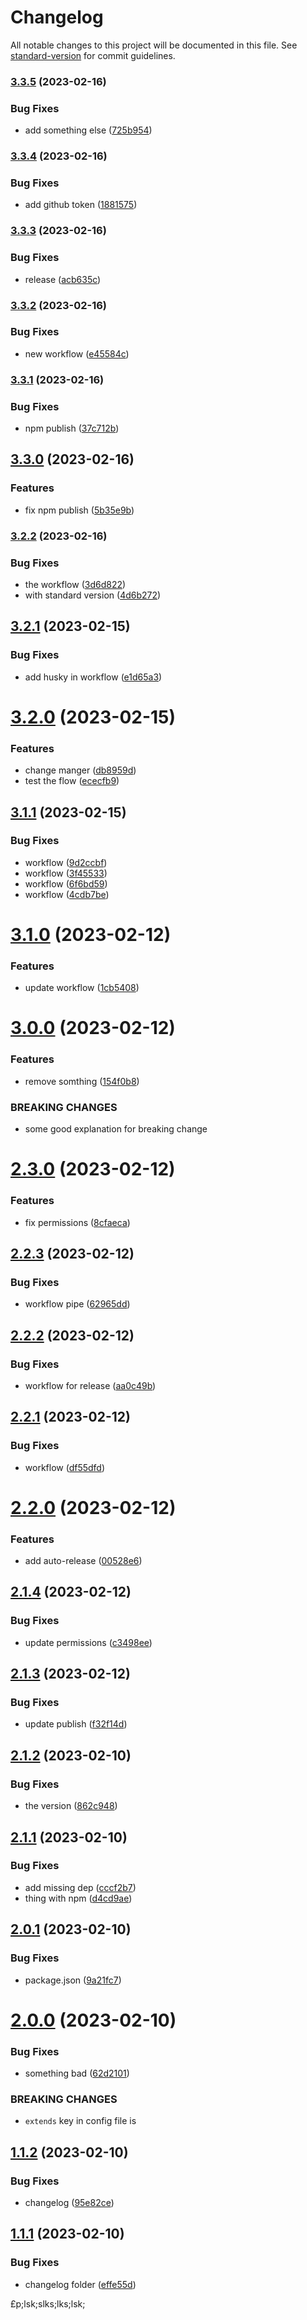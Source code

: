 # Changelog

All notable changes to this project will be documented in this file. See [standard-version](https://github.com/conventional-changelog/standard-version) for commit guidelines.

### [3.3.5](https://github.com/AlexMargk2112/sample_npm_library/compare/v3.3.4...v3.3.5) (2023-02-16)


### Bug Fixes

* add something else ([725b954](https://github.com/AlexMargk2112/sample_npm_library/commit/725b9546a14d3166127d72c89b33900945980009))

### [3.3.4](https://github.com/AlexMargk2112/sample_npm_library/compare/v3.3.3...v3.3.4) (2023-02-16)


### Bug Fixes

* add github token ([1881575](https://github.com/AlexMargk2112/sample_npm_library/commit/188157500336746995af112dc9a4eb3cc4bc747a))

### [3.3.3](https://github.com/AlexMargk2112/sample_npm_library/compare/v3.3.2...v3.3.3) (2023-02-16)


### Bug Fixes

* release ([acb635c](https://github.com/AlexMargk2112/sample_npm_library/commit/acb635c163bd252f6ec9e9e726fdff29207a0f48))

### [3.3.2](https://github.com/AlexMargk2112/sample_npm_library/compare/v3.3.1...v3.3.2) (2023-02-16)


### Bug Fixes

* new workflow ([e45584c](https://github.com/AlexMargk2112/sample_npm_library/commit/e45584c9f45d5f98169873115ff1531152da8ab8))

### [3.3.1](https://github.com/AlexMargk2112/sample_npm_library/compare/v3.3.0...v3.3.1) (2023-02-16)


### Bug Fixes

* npm publish ([37c712b](https://github.com/AlexMargk2112/sample_npm_library/commit/37c712bcf066d1ad90b4b4a4345c604e4b1e32ce))

## [3.3.0](https://github.com/AlexMargk2112/sample_npm_library/compare/v3.2.2...v3.3.0) (2023-02-16)


### Features

* fix npm publish ([5b35e9b](https://github.com/AlexMargk2112/sample_npm_library/commit/5b35e9b417f60e1bfa07646aca97f1e0030e4c8c))

### [3.2.2](https://github.com/AlexMargk2112/sample_npm_library/compare/v3.2.1...v3.2.2) (2023-02-16)


### Bug Fixes

* the workflow ([3d6d822](https://github.com/AlexMargk2112/sample_npm_library/commit/3d6d8224b7552dad2ad9b13d5ce20cd23046b459))
* with standard version ([4d6b272](https://github.com/AlexMargk2112/sample_npm_library/commit/4d6b272bbc9234cb23755699c66c53ac979f3655))

## [3.2.1](https://github.com/AlexMargk2112/sample_npm_library/compare/v3.2.0...v3.2.1) (2023-02-15)


### Bug Fixes

* add husky in workflow ([e1d65a3](https://github.com/AlexMargk2112/sample_npm_library/commit/e1d65a3203e7746bd878c6a5740f01c95ba4c31e))

# [3.2.0](https://github.com/AlexMargk2112/sample_npm_library/compare/v3.1.1...v3.2.0) (2023-02-15)


### Features

* change manger ([db8959d](https://github.com/AlexMargk2112/sample_npm_library/commit/db8959dc560d853bd714a12349bd760dbd98ae4c))
* test the flow ([ececfb9](https://github.com/AlexMargk2112/sample_npm_library/commit/ececfb9113ebe140591004ffe211a0ce9ea9c26f))

## [3.1.1](https://github.com/AlexMargk2112/sample_npm_library/compare/v3.1.0...v3.1.1) (2023-02-15)


### Bug Fixes

* workflow ([9d2ccbf](https://github.com/AlexMargk2112/sample_npm_library/commit/9d2ccbf32a9e8960ac49ac19b9c23fa0c29fbcac))
* workflow ([3f45533](https://github.com/AlexMargk2112/sample_npm_library/commit/3f4553304526ac8d5c3aa6a001d104f0c26a0c50))
* workflow ([6f6bd59](https://github.com/AlexMargk2112/sample_npm_library/commit/6f6bd59f8c53f707ce8d93d3b8ab87ae63bed2f2))
* workflow ([4cdb7be](https://github.com/AlexMargk2112/sample_npm_library/commit/4cdb7be9dfc49185324cb5f6d23db2d491117541))

# [3.1.0](https://github.com/AlexMargk2112/sample_npm_library/compare/v3.0.0...v3.1.0) (2023-02-12)


### Features

* update workflow ([1cb5408](https://github.com/AlexMargk2112/sample_npm_library/commit/1cb540845b0b17cc34d861f47e534d5f0e746786))

# [3.0.0](https://github.com/AlexMargk2112/sample_npm_library/compare/v2.3.0...v3.0.0) (2023-02-12)


### Features

* remove somthing ([154f0b8](https://github.com/AlexMargk2112/sample_npm_library/commit/154f0b8d27455aaeb8594cc6b38b03a9d53a6111))


### BREAKING CHANGES

* some good explanation for breaking change

# [2.3.0](https://github.com/AlexMargk2112/sample_npm_library/compare/v2.2.3...v2.3.0) (2023-02-12)


### Features

* fix permissions ([8cfaeca](https://github.com/AlexMargk2112/sample_npm_library/commit/8cfaeca27eb77a5a31cd3b6370b4ab40420b66fc))

## [2.2.3](https://github.com/AlexMargk2112/sample_npm_library/compare/v2.2.2...v2.2.3) (2023-02-12)


### Bug Fixes

* workflow pipe ([62965dd](https://github.com/AlexMargk2112/sample_npm_library/commit/62965dddc1100f9744de9260c83b7c3d83a09381))

## [2.2.2](https://github.com/AlexMargk2112/sample_npm_library/compare/v2.2.1...v2.2.2) (2023-02-12)


### Bug Fixes

* workflow for release ([aa0c49b](https://github.com/AlexMargk2112/sample_npm_library/commit/aa0c49b2b0cc1a3adf7d012d1d9961c8dc5a43ba))

## [2.2.1](https://github.com/AlexMargk2112/sample_npm_library/compare/v2.2.0...v2.2.1) (2023-02-12)


### Bug Fixes

* workflow ([df55dfd](https://github.com/AlexMargk2112/sample_npm_library/commit/df55dfdcbdd83f14d3bb73e8fd1664f7f0a88914))

# [2.2.0](https://github.com/AlexMargk2112/sample_npm_library/compare/v2.1.4...v2.2.0) (2023-02-12)


### Features

* add auto-release ([00528e6](https://github.com/AlexMargk2112/sample_npm_library/commit/00528e685ccb1b84add0753878d8e6f3b7c0e6c0))

## [2.1.4](https://github.com/AlexMargk2112/sample_npm_library/compare/v2.1.3...v2.1.4) (2023-02-12)


### Bug Fixes

* update permissions ([c3498ee](https://github.com/AlexMargk2112/sample_npm_library/commit/c3498ee4ab3b8ed387dda9789abdc61aaa7e2bb4))

## [2.1.3](https://github.com/AlexMargk2112/sample_npm_library/compare/v2.1.2...v2.1.3) (2023-02-12)


### Bug Fixes

* update publish ([f32f14d](https://github.com/AlexMargk2112/sample_npm_library/commit/f32f14d43401bd48f7a1c716fdd07af81a6d32c1))

## [2.1.2](https://github.com/AlexMargk2112/sample_npm_library/compare/v2.1.1...v2.1.2) (2023-02-10)


### Bug Fixes

* the version ([862c948](https://github.com/AlexMargk2112/sample_npm_library/commit/862c948f8d05a9f434ea927e8e37269ba142fcae))

## [2.1.1](https://github.com/AlexMargk2112/sample_npm_library/compare/v2.1.0...v2.1.1) (2023-02-10)


### Bug Fixes

* add missing dep ([cccf2b7](https://github.com/AlexMargk2112/sample_npm_library/commit/cccf2b7293c95ecd809ebc240c55257b90b40ab2))
* thing with npm ([d4cd9ae](https://github.com/AlexMargk2112/sample_npm_library/commit/d4cd9aed93e699b631c133f22de87b75dc8a7adc))

## [2.0.1](https://github.com/AlexMargk2112/sample_npm_library/compare/v2.0.0...v2.0.1) (2023-02-10)


### Bug Fixes

* package.json ([9a21fc7](https://github.com/AlexMargk2112/sample_npm_library/commit/9a21fc7a6b6cda60fce948d2533b9d10f93d981c))

# [2.0.0](https://github.com/AlexMargk2112/sample_npm_library/compare/v1.1.2...v2.0.0) (2023-02-10)


### Bug Fixes

* something bad ([62d2101](https://github.com/AlexMargk2112/sample_npm_library/commit/62d210196a3f51fbc15b04a0482765be94250105))


### BREAKING CHANGES

* `extends` key in config file is

## [1.1.2](https://github.com/AlexMargk2112/sample_npm_library/compare/v1.1.1...v1.1.2) (2023-02-10)


### Bug Fixes

* changelog ([95e82ce](https://github.com/AlexMargk2112/sample_npm_library/commit/95e82ce1e82a8ba32f3384c611fae2e2efc3aa83))

## [1.1.1](https://github.com/AlexMargk2112/sample_npm_library/compare/v1.1.0...v1.1.1) (2023-02-10)


### Bug Fixes

* changelog folder ([effe55d](https://github.com/AlexMargk2112/sample_npm_library/commit/effe55dead9ca65d56c8ce927a4351a3bb116480))

£p;lsk;slks;lks;lsk;
